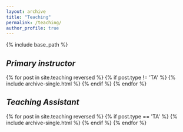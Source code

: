 ```yaml
---
layout: archive
title: "Teaching"
permalink: /teaching/
author_profile: true
---
```


{% include base_path %}

***Primary instructor***
-------

{% for post in site.teaching reversed %}
	{% if post.type != 'TA' %}
		{% include archive-single.html %}
	{% endif %}
{% endfor %}

***Teaching Assistant***
-------

{% for post in site.teaching reversed %}
	{% if post.type == 'TA' %}
		{% include archive-single.html %}
	{% endif %}
{% endfor %}

